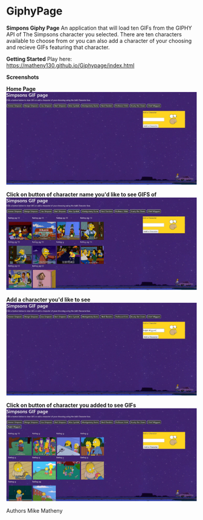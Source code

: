 # GiphyPage

**Simpons Giphy Page**
An application that will load ten GIFs from the GIPHY API of The Simpsons character you selected. There are ten characters available to choose from or you can also add a character of your choosing and recieve GIFs featuring that character.

**Getting Started**
Play here: https://matheny130.github.io/Giphypage/index.html

**Screenshots**

**Home Page**
![](/assets/images/start.jpg)

**Click on button of character name you'd like to see GIFS of**
![](/assets/images/moe.jpg)

**Add a character you'd like to see**
![](/assets/images/add.jpg)

**Click on button of character you added to see GIFs**
![](/assets/images/ralph.jpg)


Authors
Mike Matheny
